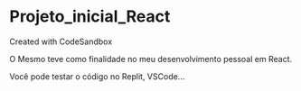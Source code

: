 # Projeto_inicial_React
Created with CodeSandbox

O Mesmo teve como finalidade no meu desenvolvimento pessoal em React. 

Você pode testar o código no Replit, VSCode...
